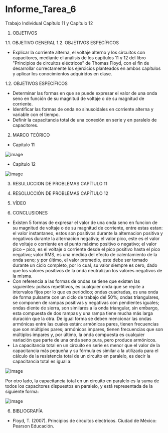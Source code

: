 # Informe_Tarea_6
Trabajo Individual Capítulo 11 y Capítulo 12

1. OBJETIVOS

1.1. OBJETIVO GENERAL 1.2. OBJETIVOS ESPECÍFICOS
- Explicar la corriente alterna, el voltaje alterno y los circuitos con capacitores, mediante el análisis de los capítulos 11 y 12 del libro "Principios de circuitos eléctricos" de Thomas Floyd, con el fin de desarrollar correctamente los ejercicios planteados en ambos capítulos y aplicar los conocimientos adquiridos en clase.

1.2. OBJETIVOS ESPECÍFICOS
- Determinar las formas en que se puede expresar el valor de una onda seno en función de su magnitud de voltaje o de su magnitud de corriente.
- Identificar las formas de onda no sinusoidales en corriente alterna y variable con el tiempo.
- Definir la capacitancia total de una conexión en serie y en paralelo de capacitores.

2. MARCO TEÓRICO

- Capítulo 11

![image](https://user-images.githubusercontent.com/105623628/178989636-a2a0ed33-d357-4009-b2aa-41b71b697ea2.png)

- Capítulo 12

![image](https://user-images.githubusercontent.com/105623628/178990415-b4dc020d-dcd2-492f-aba3-e6d51fe96774.png)

3. RESULUCCION DE PROBLEMAS CAPÍTULO 11














4. RESOLUCCIÓN DE PROBLEMAS CAPÍTULO 12

5. VÍDEO

5. CONCLUSIONES

- Existen 5 formas de expresar el valor de una onda seno en funcion de su magnitud de voltaje o de su magnitud de corriente, entre estas estan: el valor instantaneo, estos son positivos durante la alternacion positiva y negativos durante la alternacion negativa; el valor pico, este es el valor de voltaje o corriente en el punto máximo positivo o negativo; el valor pico – pico, es el voltaje o corriente desde el pico positivo hasta el pico negativo; valor RMS, es una medida del efecto de calentamiento de la onda seno; y por último, el valor promedio, este debe ser tomado durante un ciclo completo, por lo cual, su valor siempre es cero, dado que los valores positivos de la onda neutralizan los valores negativos de la misma.
- Con referencia a las formas de ondas se tiene que existen las siguientes: pulsos repetitivos, es cualquier onda que se repite a intervalos fijos por lo que es periódico; ondas cuadradas, es una onda de forma pulsante con un ciclo de trabajo del 50%; ondas triangulares, se componen de rampas positivas y negativas con pendientes iguales; ondas diente de sierra, son similares a la onda triangular, sin embargo, esta compuesta de dos rampas y una rampa tiene mucha más larga duración que la otra. De igual forma se deben mencionar las ondas armónicas entre las cuales están: armónicas pares, tienen frecuencias que son múltiples pares; armónicos impares, tienen frecuencias que son múltiplos impares y, por último, la onda compuesta es cualquier variación que parte de una onda seno pura, pero produce armónicos.
- La capacitancia total en un circuito en serie es menor que el valor de la capacitancia más pequeña y su fórmula es similar a la utilizada para el cálculo de la resistencia total de un circuito en paralelo, es decir la capacitancia total es igual a:

![image](https://user-images.githubusercontent.com/105623628/178991558-2dd6e13f-d122-4a84-9cb1-263aba0a2bef.png)

Por otro lado, la capacitancia total en un circuito en paralelo es la suma de todos los capacitores dispuestos en paralelo, y está representada de la siguiente forma:

![image](https://user-images.githubusercontent.com/105623628/178991609-4d192ad5-a428-48c0-8325-f213508197ac.png)

6. BIBLIOGRAFÍA

- Floyd, T. (2007). Principios de circuitos electricos. Ciudad de México: Pearson Educación.






